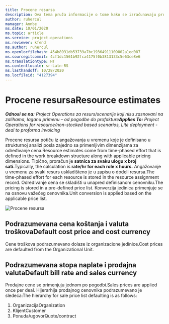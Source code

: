 ```yaml
---
title: Procene resursa
description: Ova tema pruža informacije o tome kako se izračunavaju procene resursa u usluzi Project Operations.
author: ruhercul
manager: Annbe
ms.date: 10/01/2020
ms.topic: article
ms.service: project-operations
ms.reviewer: kfend
ms.author: ruhercul
ms.openlocfilehash: 454b8931db53739a7bc19364911109802a1ed087
ms.sourcegitcommit: 4cf1dc1561b92fca4175f0b3813133c5e63ce8e6
ms.translationtype: HT
ms.contentlocale: sr-Latn-RS
ms.lasthandoff: 10/28/2020
ms.locfileid: "4127394"
---
```

# <a name="resource-estimates"></a><span data-ttu-id="96226-103">Procene resursa</span><span class="sxs-lookup"><span data-stu-id="96226-103">Resource estimates</span></span>

<span data-ttu-id="96226-104">_**Odnosi se na:** Project Operations za resurs/scenarije koji nisu zasnovani na zalihama, laganu primenu – od pogodbe do profakture_</span><span class="sxs-lookup"><span data-stu-id="96226-104">_**Applies To:** Project Operations for resource/non-stocked based scenarios, Lite deployment - deal to proforma invoicing_</span></span>

<span data-ttu-id="96226-105">Procene resursa potiču iz angažovanja u vremenu koje je definisano u strukturnoj analizi posla zajedno sa primenljivim dimenzijama za određivanje cena.</span><span class="sxs-lookup"><span data-stu-id="96226-105">Resource estimates come from time-phased effort that is defined in the work breakdown structure along with applicable pricing dimensions.</span></span> <span data-ttu-id="96226-106">Tipično, proračun je **satnica za svaku ulogu x broj sati.**</span><span class="sxs-lookup"><span data-stu-id="96226-106">Typically, the calculation is **rate/hr for each role x hours.**</span></span> <span data-ttu-id="96226-107">Angažovanje u vremenu za svaki resurs uskladišteno je u zapisu o dodeli resursa.</span><span class="sxs-lookup"><span data-stu-id="96226-107">The time-phased effort for each resource is stored in the resource assignment record.</span></span> <span data-ttu-id="96226-108">Određivanje cena se skladišti u unapred definisanom cenovniku.</span><span class="sxs-lookup"><span data-stu-id="96226-108">The pricing is stored in a pre-defined price list.</span></span> <span data-ttu-id="96226-109">Konverzija jedinica primenjuje se na osnovu važećeg cenovnika.</span><span class="sxs-lookup"><span data-stu-id="96226-109">Unit conversion is applied based on the applicable price list.</span></span>

![Procene resursa](./media/navigation12.png)

## <a name="default-cost-price-and-cost-currency"></a><span data-ttu-id="96226-111">Podrazumevana cena koštanja i valuta troškova</span><span class="sxs-lookup"><span data-stu-id="96226-111">Default cost price and cost currency</span></span>

<span data-ttu-id="96226-112">Cene troškova podrazumevano dolaze iz organizacione jedinice.</span><span class="sxs-lookup"><span data-stu-id="96226-112">Cost prices are defaulted from the Organizational Unit.</span></span>

## <a name="default-bill-rate-and-sales-currency"></a><span data-ttu-id="96226-113">Podrazumevana stopa naplate i prodajna valuta</span><span class="sxs-lookup"><span data-stu-id="96226-113">Default bill rate and sales currency</span></span>

<span data-ttu-id="96226-114">Prodajne cene se primenjuju jednom po pogodbi.</span><span class="sxs-lookup"><span data-stu-id="96226-114">Sales prices are applied once per deal.</span></span> <span data-ttu-id="96226-115">Hijerarhija prodajnog cenovnika podrazumevano je sledeća:</span><span class="sxs-lookup"><span data-stu-id="96226-115">The hierarchy for sale price list defaulting is as follows:</span></span>

1. <span data-ttu-id="96226-116">Organizacija</span><span class="sxs-lookup"><span data-stu-id="96226-116">Organization</span></span>
2. <span data-ttu-id="96226-117">Klijent</span><span class="sxs-lookup"><span data-stu-id="96226-117">Customer</span></span>
3. <span data-ttu-id="96226-118">Ponuda/ugovor</span><span class="sxs-lookup"><span data-stu-id="96226-118">Quote/contract</span></span>
